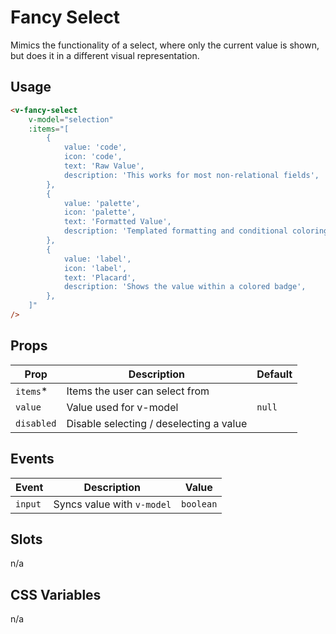 # Fancy Select

Mimics the functionality of a select, where only the current value is shown, but does it in a
different visual representation.

## Usage

```html
<v-fancy-select
	v-model="selection"
	:items="[
		{
			value: 'code',
			icon: 'code',
			text: 'Raw Value',
			description: 'This works for most non-relational fields',
		},
		{
			value: 'palette',
			icon: 'palette',
			text: 'Formatted Value',
			description: 'Templated formatting and conditional coloring to text values',
		},
		{
			value: 'label',
			icon: 'label',
			text: 'Placard',
			description: 'Shows the value within a colored badge',
		},
	]"
/>
```

## Props
| Prop       | Description                             | Default |
|------------|-----------------------------------------|---------|
| `items`*   | Items the user can select from          |         |
| `value`    | Value used for v-model                  | `null`  |
| `disabled` | Disable selecting / deselecting a value |         |

## Events
| Event   | Description                | Value     |
|---------|----------------------------|-----------|
| `input` | Syncs value with `v-model` | `boolean` |

## Slots
n/a

## CSS Variables
n/a
